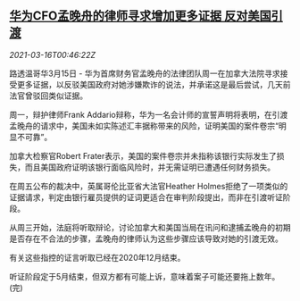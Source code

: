 <!--1615856145000-->
[华为CFO孟晚舟的律师寻求增加更多证据 反对美国引渡](https://cn.reuters.com/article/huawei-mengwanzhou-legal-0315-idCNKBS2B802B)
------

<div><i>2021-03-16T00:46:22Z</i></div><p>路透温哥华3月15日 - 华为首席财务官孟晚舟的法律团队周一在加拿大法院寻求接受更多证据，以反驳美国政府对她涉嫌欺诈的说法，并承诺这是最后尝试，几天前法官曾驳回类似证据。</p><p>周一，辩护律师Frank Addario辩称，华为一名会计师的宣誓声明将表明，在引渡孟晚舟的请求中，美国未如实陈述汇丰据称带来的风险，证明美国的案件卷宗“明显不可靠”。</p><p>加拿大检察官Robert Frater表示，美国的案件卷宗并未指称该银行实际发生了损失，而且美国政府证明该银行面临风险时，并无需证明已遭遇任何财务损失。</p><p>在周五公布的裁决中，英属哥伦比亚省大法官Heather Holmes拒绝了一项类似的证据请求，判定由银行雇员提供的证词更适合在审判阶段提出，而非在引渡听证阶段。</p><p>从周三开始，法庭将听取辩论，讨论加拿大和美国当局在讯问和逮捕孟晚舟的初期是否存在不合法的步骤，孟晚舟的律师认为这些步骤应该导致对她的引渡无效。</p><p>有关这些指控的证言听取已经在2020年12月结束。</p><p>听证阶段定于5月结束，但双方都有可能上诉，意味着案子可能还要拖上数年。(完)</p>
